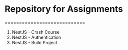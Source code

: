 # Repository for Assignments
============================

1. NestJS - Crash Course
2. NestJS - Authentication
3. NestJS - Build Project

